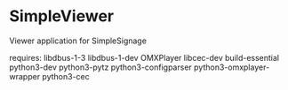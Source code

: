 # SimpleViewer
Viewer application for SimpleSignage

requires:
libdbus-1-3
libdbus-1-dev
OMXPlayer
libcec-dev
build-essential
python3-dev
python3-pytz
python3-configparser
python3-omxplayer-wrapper
python3-cec

